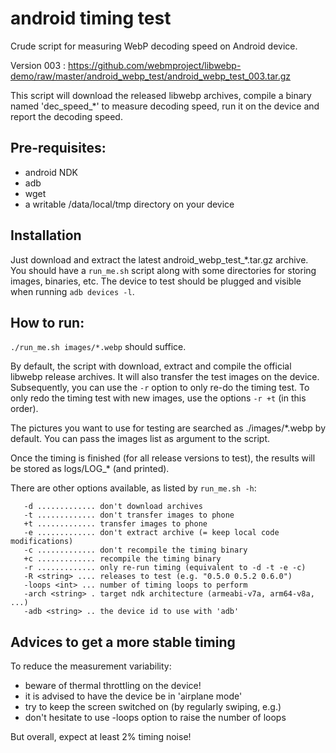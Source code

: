 # android timing test

 Crude script for measuring WebP decoding speed on Android device.

 Version 003 : https://github.com/webmproject/libwebp-demo/raw/master/android_webp_test/android_webp_test_003.tar.gz

 This script will download the released libwebp archives, compile a binary named
 'dec_speed_*' to measure decoding speed, run it on the device and report the
 decoding speed.

## Pre-requisites:
  * android NDK
  * adb
  * wget
  * a writable /data/local/tmp directory on your device

## Installation

  Just download and extract the latest android_webp_test_*.tar.gz archive.
  You should have a `run_me.sh` script along with some directories for
  storing images, binaries, etc.
  The device to test should be plugged and visible when running `adb devices -l`.

## How to run:

  `./run_me.sh images/*.webp` should suffice.

  By default, the script with download, extract and compile the official
  libwebp release archives. It will also transfer the test images on the
  device.
  Subsequently, you can use the `-r` option to only re-do the timing test.
  To only redo the timing test with new images, use the options `-r +t` (in
  this order).

  The pictures you want to use for testing are searched as ./images/*.webp
  by default. You can pass the images list as argument to the script.

  Once the timing is finished (for all release versions to test), the
  results will be stored as logs/LOG_* (and printed).

  There are other options available, as listed by `run_me.sh -h`:

```
   -d ............. don't download archives
   -t ............. don't transfer images to phone
   +t ............. transfer images to phone
   -e ............. don't extract archive (= keep local code modifications)
   -c ............. don't recompile the timing binary
   +c ............. recompile the timing binary
   -r ............. only re-run timing (equivalent to -d -t -e -c)
   -R <string> .... releases to test (e.g. "0.5.0 0.5.2 0.6.0")
   -loops <int> ... number of timing loops to perform
   -arch <string> . target ndk architecture (armeabi-v7a, arm64-v8a, ...)
   -adb <string> .. the device id to use with 'adb'
```

## Advices to get a more stable timing

To reduce the measurement variability:

  * beware of thermal throttling on the device!
  * it is advised to have the device be in 'airplane mode' 
  * try to keep the screen switched on (by regularly swiping, e.g.)
  * don't hesitate to use -loops option to raise the number of loops

But overall, expect at least 2% timing noise!

